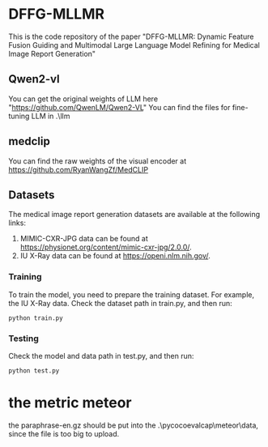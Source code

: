 # DFFG-MLLMR
This is the code repository of the paper "DFFG-MLLMR: Dynamic Feature Fusion Guiding and Multimodal Large Language Model Refining for Medical Image Report Generation"

## Qwen2-vl
You can get the original weights of LLM here "https://github.com/QwenLM/Qwen2-VL"
You can find the files for fine-tuning LLM in .\llm

## medclip
You can find the raw weights of the visual encoder at https://github.com/RyanWangZf/MedCLIP

## Datasets
The medical image report generation datasets are available at the following links:
1. MIMIC-CXR-JPG data can be found at https://physionet.org/content/mimic-cxr-jpg/2.0.0/.
2. IU X-Ray data can be found at https://openi.nlm.nih.gov/.

### Training

To train the model, you need to prepare the training dataset. For example, the IU X-Ray data.
Check the dataset path in train.py, and then run:
```
python train.py
```
### Testing
Check the model and data path in test.py, and then run:
```
python test.py
```

# the metric meteor
the paraphrase-en.gz should be put into the .\pycocoevalcap\meteor\data, since the file is too big to upload.
